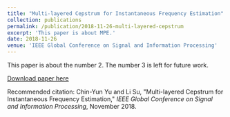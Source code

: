 ```yaml
---
title: "Multi-layered Cepstrum for Instantaneous Frequency Estimation"
collection: publications
permalink: /publication/2018-11-26-multi-layered-cepstrum
excerpt: 'This paper is about MPE.'
date: 2018-11-26
venue: 'IEEE Global Conference on Signal and Information Processing'
---
```

This paper is about the number 2. The number 3 is left for future work.

[Download paper here](http://academicpages.github.io/files/paper2.pdf)

Recommended citation: Chin-Yun Yu and Li Su, "Multi-layered Cepstrum for Instantaneous Frequency Estimation," <i>IEEE Global Conference on Signal and Information Processing</i>, November 2018.
